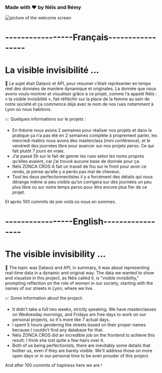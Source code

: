 ### Made with ❤️ by **Néïs** and **Rémy** 

![picture of the welcome screen](https://github.com/https-remy/ADA-Projets-Co-Dataviz/blob/master/img/welcome_page.png)

# -----------------Français-----------------
# La visible invisibilité ...

🧐 Le sujet était Dataviz et API, pour résumer c’était représenter en temps réel des données de manière dynamique et originales. La donnée que nous avons voulu montrer et visualiser grâce à ce projet, comme l’a appelé Néïs : « la visible invisibilité », fait réfléchir sur la place de la femme au sein de notre société et ça commence déjà avec le nom de nos rues notamment à Lyon où nous habitons.

📈 Quelques informations sur le projets :
- En théorie nous avons 2 semaines pour réaliser nos projets et dans la pratique ça n’a pas été en 2 semaines complète à proprement parler, les mercredi matins nous avons des masterclass (mini conférence), et le vendredi des journées libre pour avancer sur nos projets perso. Ce qui fait plutôt 7 jours en vraie.
- J’ai passé 5h sur le fait de genrer les rues selon les noms propres qu’elles avaient, car j’ai trouvé aucune base de donnée pour ça.
- Néïs ZONCA CROS A fait un travail de fou sur le front pour avoir ce rendu, je pense qu’elle y a perdu pas mal de cheveux.
- Tout les deux perfectionnectistes il y a forcément des détails qui nous dérange même si peu visible qu’on corrigera sur des journées un peu plus libre ou sur notre temps perso pour être encore plus fier de ce projet. 

Et après 100 commits de joie voilà où nous en sommes.

# -----------------English-----------------
# The visible invisibility ...

🧐 The topic was Dataviz and API, in summary, it was about representing real-time data in a dynamic and original way. The data we wanted to show and visualize in this project, as Néïs called it, is "visible invisibility," prompting reflection on the role of women in our society, starting with the names of our streets in Lyon, where we live.

📈 Some information about the project:

- It didn't take a full two weeks, strictly speaking. We have masterclasses on Wednesday mornings, and Fridays are free days to work on our personal projects, so it's more like 7 actual days.
- I spent 5 hours gendering the streets based on their proper names because I couldn't find any database for that.
- Néïs ZONCA CROS did an incredible job on the frontend to achieve this result; I think she lost quite a few hairs over it.
- Both of us being perfectionists, there are inevitably some details that bother us, even if they are barely visible. We'll address those on more open days or in our personal time to be even prouder of this project.

And after 100 commits of hapiness here we are !
